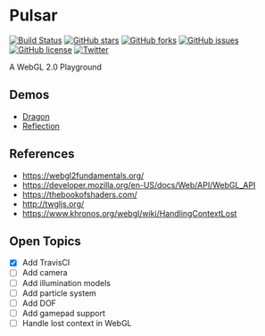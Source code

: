 # Pulsar
[![Build Status](https://travis-ci.org/jdiemke/pulsar.svg?branch=master)](https://travis-ci.org/jdiemke/pulsar)
[![GitHub stars](https://img.shields.io/github/stars/jdiemke/pulsar.svg)](https://github.com/jdiemke/pulsar/stargazers)
[![GitHub forks](https://img.shields.io/github/forks/jdiemke/pulsar.svg)](https://github.com/jdiemke/pulsar/network)
[![GitHub issues](https://img.shields.io/github/issues/jdiemke/pulsar.svg)](https://github.com/jdiemke/pulsar/issues)
[![GitHub license](https://img.shields.io/github/license/jdiemke/pulsar.svg)](https://github.com/jdiemke/pulsar/blob/master/LICENSE)
[![Twitter](https://img.shields.io/twitter/url/https/github.com/jdiemke/pulsar.svg?style=social)](https://twitter.com/intent/tweet?text=Wow:&url=https%3A%2F%2Fgithub.com%2Fjdiemke%2Fpulsar)

A WebGL 2.0 Playground

## Demos

- [Dragon](https://jdiemke.github.io/pulsar/dragon.html)
- [Reflection](https://jdiemke.github.io/pulsar/reflection.html)

## References

- https://webgl2fundamentals.org/
- https://developer.mozilla.org/en-US/docs/Web/API/WebGL_API
- https://thebookofshaders.com/
- http://twgljs.org/
- https://www.khronos.org/webgl/wiki/HandlingContextLost

## Open Topics

- [x] Add TravisCI
- [ ] Add camera
- [ ] Add illumination models
- [ ] Add particle system
- [ ] Add DOF
- [ ] Add gamepad support
- [ ] Handle lost context in WebGL
